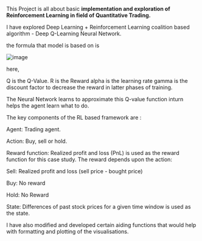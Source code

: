 This Project is all about basic <b>implementation and exploration of Reinforcement Learning in field of Quantitative Trading.</b>

I have explored Deep Learning + Reinforcement Learning coalition based algorithm -  Deep Q-Learning Neural Network.

the formula that model is based on is

![image](https://github.com/BD1634/Trading_Strategies_Using_RL/assets/97423675/a1c46455-8550-40e2-b4b0-88f7e7d5b037)

here,

Q is the Q-Value.
R is the Reward
alpha is the learning rate
gamma is the discount factor to decrease the reward in latter phases of training.

The Neural Network learns to approximate this Q-value function inturn helps the agent learn what to do.

The key components of the RL based framework are :

Agent: Trading agent.

Action: Buy, sell or hold.

Reward function: Realized profit and loss (PnL) is used as the reward function for this case study. The reward depends upon the action:

Sell: Realized profit and loss (sell price - bought price)

Buy: No reward

Hold: No Reward

State: Differences of past stock prices for a given time window is used as the state.

I have also modified and developed certain aiding functions that would help with formatting and plotting of the visualisations.


